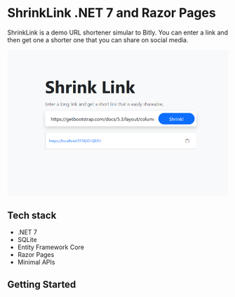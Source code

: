 # ShrinkLink .NET 7 and Razor Pages

ShrinkLink is a demo URL shortener simular to Bitly. You can enter a link and then get one a shorter one that you can share on social media.

![screenshot](https://github.com/aaronmcmahan/ShrinkLink/blob/main/docs/img/shrink-link-screenshot.png)

## Tech stack
 - .NET 7
 - SQLite
 - Entity Framework Core
 - Razor Pages
 - Minimal APIs

## Getting Started